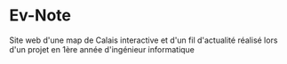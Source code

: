 # Ev-Note
Site web d'une map de Calais interactive et d'un fil d'actualité réalisé lors d'un projet en 1ère année d'ingénieur informatique
